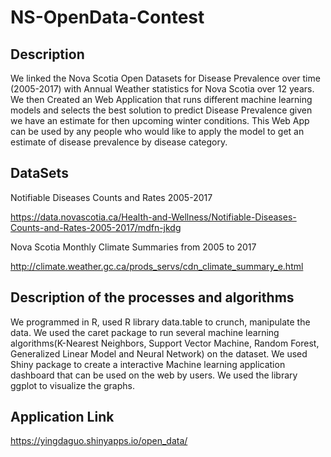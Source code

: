 # NS-OpenData-Contest
## Description
We linked the Nova Scotia Open Datasets for Disease Prevalence over time (2005-2017) with Annual Weather statistics for Nova Scotia over 12 years. We then Created an Web Application that runs different machine learning models and selects the best solution to predict Disease Prevalence given we have an estimate for then upcoming winter conditions. This Web App can be used by any people who would like to apply the model to get an estimate of disease prevalence by disease category.

## DataSets
Notifiable Diseases Counts and Rates 2005-2017 

https://data.novascotia.ca/Health-and-Wellness/Notifiable-Diseases-Counts-and-Rates-2005-2017/mdfn-jkdg

Nova Scotia Monthly Climate Summaries from 2005 to 2017

http://climate.weather.gc.ca/prods_servs/cdn_climate_summary_e.html

## Description of the processes and algorithms 
We programmed in R,  used R library data.table to crunch, manipulate the data. We used the caret package to run several machine learning algorithms(K-Nearest Neighbors, Support Vector Machine, Random Forest, Generalized Linear Model and Neural Network) on the dataset. We used Shiny package to create a interactive Machine learning application dashboard that can be used on the web by users. We used the library ggplot to visualize the graphs.

## Application Link
https://yingdaguo.shinyapps.io/open_data/
